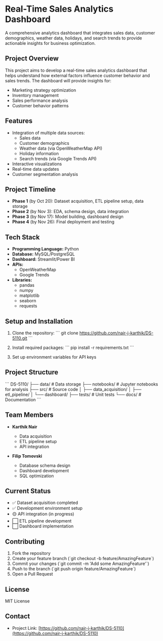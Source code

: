 # Real-Time Sales Analytics Dashboard

A comprehensive analytics dashboard that integrates sales data, customer demographics, weather data, holidays, and search trends to provide actionable insights for business optimization.

## Project Overview

This project aims to develop a real-time sales analytics dashboard that helps understand how external factors influence customer behavior and sales trends. The dashboard will provide insights for:
- Marketing strategy optimization
- Inventory management
- Sales performance analysis
- Customer behavior patterns

## Features

- Integration of multiple data sources:
  - Sales data
  - Customer demographics
  - Weather data (via OpenWeatherMap API)
  - Holiday information
  - Search trends (via Google Trends API)
- Interactive visualizations
- Real-time data updates
- Customer segmentation analysis

## Project Timeline

- **Phase 1** (by Oct 20): Dataset acquisition, ETL pipeline setup, data storage
- **Phase 2** (by Nov 3): EDA, schema design, data integration
- **Phase 3** (by Nov 17): Model building, dashboard design
- **Phase 4** (by Nov 26): Final deployment and testing

## Tech Stack

- **Programming Language:** Python
- **Database:** MySQL/PostgreSQL
- **Dashboard:** Streamlit/Power BI
- **APIs:** 
  - OpenWeatherMap
  - Google Trends
- **Libraries:**
  - pandas
  - numpy
  - matplotlib
  - seaborn
  - requests

## Setup and Installation

1. Clone the repository:
\`\`\`
git clone https://github.com/nair-j-karthik/DS-5110.git
\`\`\`

2. Install required packages:
\`\`\`
pip install -r requirements.txt
\`\`\`

3. Set up environment variables for API keys

## Project Structure

\`\`\`
DS-5110/
├── data/                 # Data storage
├── notebooks/           # Jupyter notebooks for analysis
├── src/                 # Source code
│   ├── data_acquisition/
│   ├── etl_pipeline/
│   └── dashboard/
├── tests/              # Unit tests
└── docs/              # Documentation
\`\`\`

## Team Members

- **Karthik Nair**
  - Data acquisition
  - ETL pipeline setup
  - API integration

- **Filip Tomovski**
  - Database schema design
  - Dashboard development
  - SQL optimization

## Current Status

- ✅ Dataset acquisition completed
- ✅ Development environment setup
- 🟡 API integration (in progress)
- ⬜ ETL pipeline development
- ⬜ Dashboard implementation

## Contributing

1. Fork the repository
2. Create your feature branch (\`git checkout -b feature/AmazingFeature\`)
3. Commit your changes (\`git commit -m 'Add some AmazingFeature'\`)
4. Push to the branch (\`git push origin feature/AmazingFeature\`)
5. Open a Pull Request

## License

MIT License

## Contact

- Project Link: [https://github.com/nair-j-karthik/DS-5110](https://github.com/nair-j-karthik/DS-5110)
